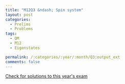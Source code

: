 ```yaml
---
title: "M12Q3 &ndash; Spin system"
layout: post
categories:
  - Prelims
  - Problems
tags:
  - QM
  - M12
  - Eigenstates

permalink: /:categories/:year/:month/Q3:output_ext
comments: false
---
```

<object data="2012M3Q.pdf" type="application/pdf" width="100%" height="500"></object>
<div class="message"><a href='https://princetonprelim.com/prelim/28/'>Check for solutions to this year's exam</a></div>